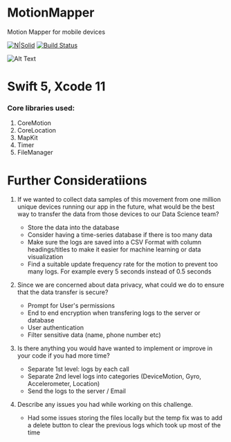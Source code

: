 # MotionMapper
Motion Mapper for mobile devices

[![N|Solid](https://cldup.com/dTxpPi9lDf.thumb.png)](https://nodesource.com/products/nsolid)
[![Build Status](https://travis-ci.org/joemccann/dillinger.svg?branch=master)](https://travis-ci.org/joemccann/dillinger)


![Alt Text](Sample/sample.gif)

# Swift 5, Xcode 11 
### Core libraries used:
1. CoreMotion
2. CoreLocation
3. MapKit
4. Timer
5. FileManager

# Further Consideratiions
1. If we wanted to collect data samples of this movement from one million unique devices running our app in the future, what would be the best way to transfer the data from those devices to our Data Science team? 

    - Store the data into the database 
    - Consider having a time-series database if there is too many data
    - Make sure the logs are saved into a CSV Format with column headings/titles to make it easier for machine learning or data visualization
    - Find a suitable update frequency rate for the motion to prevent too many logs. For example every 5 seconds instead of 0.5 seconds

2. Since we are concerned about data privacy, what could we do to ensure that the data transfer is secure?

    - Prompt for User's permissions
    - End to end encryption when transfering logs to the server or database
    - User authentication
    - Filter sensitive data (name, phone number etc)

3. Is there anything you would have wanted to implement or improve in your code if you had more time?

    - Separate 1st level: logs by each call
    - Separate 2nd level logs into categories (DeviceMotion, Gyro, Accelerometer, Location)
    - Send the logs to the server / Email

4. Describe any issues you had while working on this challenge. 

    - Had some issues storing the files locally but the temp fix was to add a delete button to clear the previous logs which took up most of the time


